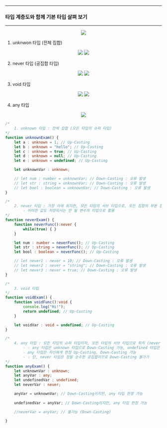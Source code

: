 -----
### 타입 계층도와 함께 기본 타입 살펴 보기
-----
<div align="center">
<img src="https://github.com/user-attachments/assets/f5d1a1b8-2737-465e-96db-76f90ae72d9a">
</div>

1. unknwon 타입 (전체 집합)
<div align="center">
<img src="https://github.com/user-attachments/assets/871a70f7-8def-442f-9164-a060c6bb956a">
<img src="https://github.com/user-attachments/assets/11f7e778-f675-46ee-8d8d-c21ffb2a26fa">
</div>

2. never 타입 (공집합 타입)
<div align="center">
<img src="https://github.com/user-attachments/assets/3fd301ef-f4ed-40e7-a740-a8d82543ad1c">
<img src="https://github.com/user-attachments/assets/68396b79-5659-40d5-a13a-9253a188b44b">
</div>

3. void 타입
<div align="center">
<img src="https://github.com/user-attachments/assets/be3c2d52-1064-41c0-b5f3-b267505d4f55">
<img src="https://github.com/user-attachments/assets/99e63213-6253-4eb2-b457-749c50d749d5">
</div>

4. any 타입
<div align="center">
<img src="https://github.com/user-attachments/assets/4f425471-dfd9-450a-915f-3d45a245aaa3">
</div>

```ts
/*
    1. unknown 타입 : 전체 집합 (모든 타입의 슈퍼 타입)
*/
function unknownExam() {
    let a : unknown = 1; // Up-Casting
    let b : unknown = "hello"; // Up-Casting
    let c : unknown = true; // Up-Casting
    let d : unknown = null; // Up-Casting
    let e : unknown = undefined; // Up-Casting

    let unknownVar : unknown;

    // let num : number = unknownVar; // Down-Casting : 오류 발생
    // let str : string = unknownVar; // Down-Casting : 오류 발생
    // let bool : boolean = unknownVar; // Down-Casting : 오류 발생
}

/*
    2. never 타입 : 가장 아래 위치한, 모든 타입의 서브 타입으로, 모든 집합의 부분 집합 (공집합)
        - 어떠한 값도 저장되서는 안 될 변수의 타입으로 활용
*/
function neverExam() {
    function neverFunc():never {
        while(true) { }
    }

    let num : number = neverFunc(); // Up-Casting
    let str : string = neverFunc(); // Up-Casting
    let bool : boolean = neverFunc(); // Up-Casting

    // let never1 : never = 10; // Down-Casting : 오류 발생
    // let never2 : never = "string"; // Down-Casting : 오류 발생
    // let never3 : never = true; // Down-Casting : 오류 발생
}

/*
    3. void 타입
*/
function voidExam() {
    function voidFunc():void {
        console.log("Hi!");
        return undefined; // Up-Casting 
    }

    let voidVar : void = undefined; // Up-Casting
}

/*
    4. any 타입 : 모든 타입의 슈퍼 타입이자, 모든 타입의 서브 타입으로 위치 (never 제외)
        - 💡 any 타입은 unknown 타입으로 Down-Casting 가능, undefined 타입은 any 타입으로 Down-Casting 가능
        - any 타입은 자신에게 한정 Up-Casting, Down-Casting 가능
        - 💡 단, never 타입은 정말 순수한 공집합이므로 Down-Casting 불가가
*/
function anyExam() {
    let unknownVar : unknown;
    let anyVar : any;
    let undefinedVar : undefined;
    let neverVar : never;

    anyVar = unknownVar; // Down-Casting이지만, any 타입 한정 가능
    
    undefinedVar = anyVar; // Down-Casting이지만, any 타입 한정 가능

    //neverVar = anyVar; // 불가능 (Down-Casting)
    
}
```
